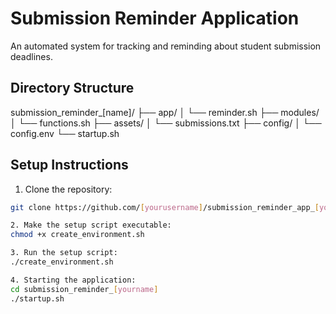 # Submission Reminder Application

An automated system for tracking and reminding about student submission deadlines.

## Directory Structure

submission_reminder_[name]/
├── app/
│   └── reminder.sh
├── modules/
│   └── functions.sh
├── assets/
│   └── submissions.txt
├── config/
│   └── config.env
└── startup.sh

## Setup Instructions

1. Clone the repository:
```bash
git clone https://github.com/[yourusername]/submission_reminder_app_[yourgithubusername]

2. Make the setup script executable:
chmod +x create_environment.sh

3. Run the setup script:
./create_environment.sh

4. Starting the application:
cd submission_reminder_[yourname]
./startup.sh

